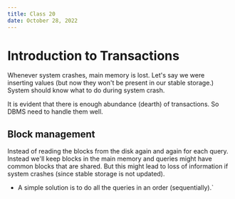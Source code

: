 ```yaml
---
title: Class 20
date: October 28, 2022
---
```


# Introduction to Transactions

Whenever system crashes, main memory is lost. Let's say we were inserting values (but now they won't be present in our stable storage.) System should know what to do during system crash.

It is evident that there is enough abundance (dearth) of transactions. So DBMS need to handle them well.

## Block management

Instead of reading the blocks from the disk again and again for each query. Instead we'll keep blocks in the main memory and queries might have common blocks that are shared. But this might lead to loss of information if system crashes (since stable storage is not updated).

- A simple solution is to do all the queries in an order (sequentially).`

